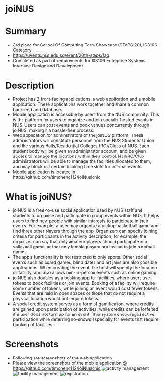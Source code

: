 # joiNUS

# Summary
- 3rd place for School Of Computing Term Showcase (STePS 20), IS3106 Category
- https://uvents.nus.edu.sg/event/20th-steps/faq
- Completed as part of requirements for IS3106 Enterprise Systems Interface Design and Development

# Description
- Project has 2 front-facing applications, a web application and a mobile application. These applications work together and share a common back-end and database.
- Mobile application is accessible by users from the NUS community. This is the platform for users to organize and join socially-hosted events in NUS. Users can post events and book venues concurrently through joiNUS, making it a hassle-free process.
- Web application for administrators of the joiNUS platform. These administrators will constitute personnel from the NUS Students’ Union and the various Halls/Residential Colleges (RC)/Clubs of NUS. Each student body will be given an administrator account, and be given access to manage the locations within their control. Hall/RC/Club administrators will be able to manage the facilities allocated to them, and may block out certain booking time slots for internal events.
- Mobile application is located in https://github.com/timcheng112/joiNusIonic


# What is joiNUS?
- joiNUS is a free-to-use social application used by NUS staff and students to organise and participate in group events within NUS. It helps users to find new people with similar interests to participate in their events. For example, a user may organize a pickup basketball game and find three other players through the app. Organizers can specify joining criteria for participants in the activity description, for example, the organizer can say that only amateur players should participate in a volleyball game, or that only female players are invited to join a netball game.
- The app’s functionality is not restricted to only sports. Other social events such as board games, blind dates and art jams are also possible applications. When creating the event, the host will specify the location or facility, and also allows non-in-person events such as online gaming.
- joiNUS also doubles as a booking app for facilities, where users use tokens to book facilities or join events. Booking of a facility will require some number of tokens, while joining an event would cost fewer tokens. Events that are held in open spaces or those that do not require a physical location would not require tokens.
- A social credit system serves as a form of gamification, where credits are gained upon participation of activities, while credits can be forfeited if a user does not turn up for an event. This system encourages active participation while deterring no-shows especially for events that require booking of facilities.

# Screenshots
- Following are screenshots of the web application.
- Please view the screenshots of the mobile application @ https://github.com/timcheng112/joiNusIonic
![activity management](https://user-images.githubusercontent.com/89450828/195497473-50a1b554-fe49-402f-b89f-0c2d2408d7bc.png)
![facility management](https://user-images.githubusercontent.com/89450828/195497479-b7cef9fc-584a-4687-a451-2e61f624300b.png)
![registration](https://user-images.githubusercontent.com/89450828/195497489-5a5f49ff-7b05-41e8-bd3f-8a06b0e4bc58.png)

